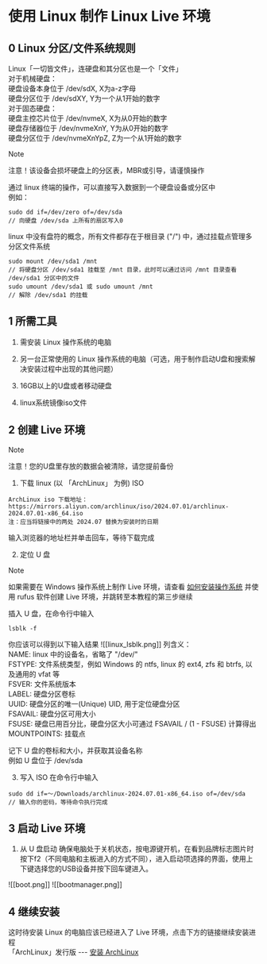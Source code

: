 # 使用 Linux 制作 Linux Live 环境
## 0 Linux 分区/文件系统规则
Linux「一切皆文件」，连硬盘和其分区也是一个「文件」<br>
对于机械硬盘：<br>
    硬盘设备本身位于 /dev/sdX, X为a-z字母<br>
    硬盘分区位于 /dev/sdXY, Y为一个从1开始的数字<br>
对于固态硬盘：<br>
    硬盘主控芯片位于 /dev/nvmeX, X为从0开始的数字<br>
    硬盘存储器位于 /dev/nvmeXnY, Y为从0开始的数字<br>
    硬盘分区位于 /dev/nvmeXnYpZ, Z为一个从1开始的数字<br>

> [!NOTE]
> 注意！该设备会损坏硬盘上的分区表，MBR或引导，请谨慎操作<br>

通过 linux 终端的操作，可以直接写入数据到一个硬盘设备或分区中<br>
例如：
```type="bash"
sudo dd if=/dev/zero of=/dev/sda
// 向硬盘 /dev/sda 上所有的扇区写入0
```

linux 中没有盘符的概念，所有文件都存在于根目录 ("/") 中，通过挂载点管理多分区文件系统
```type="bash"
sudo mount /dev/sda1 /mnt
// 将硬盘分区 /dev/sda1 挂载至 /mnt 目录，此时可以通过访问 /mnt 目录查看 /dev/sda1 分区中的文件
sudo umount /dev/sda1 或 sudo umount /mnt
// 解除 /dev/sda1 的挂载
```

## 1 所需工具

1. 需安装 Linux 操作系统的电脑

2. 另一台正常使用的 Linux 操作系统的电脑（可选，用于制作启动U盘和搜索解决安装过程中出现的其他问题）

3. 16GB以上的U盘或者移动硬盘

4. linux系统镜像iso文件

## 2 创建 Live 环境

> [!NOTE]
> 注意！您的U盘里存放的数据会被清除，请您提前备份

1. 下载 linux (以 「ArchLinux」 为例) ISO

```type="bash"
ArchLinux iso 下载地址：https://mirrors.aliyun.com/archlinux/iso/2024.07.01/archlinux-2024.07.01-x86_64.iso
注：应当将链接中的两处 2024.07 替换为安装时的日期
```

输入浏览器的地址栏并单击回车，等待下载完成

2. 定位 U 盘
> [!NOTE]
> 如果需要在 Windows 操作系统上制作 Live 环境，请查看 [如何安装操作系统](/2.永乐大典/如何安装操作系统) 并使用 rufus 软件创建 Live 环境，并跳转至本教程的第三步继续

插入 U 盘，在命令行中输入 
```type="bash"
lsblk -f
```
你应该可以得到以下输入结果
![[linux_lsblk.png]]
列含义：<br>
NAME: linux 中的设备名，省略了 "/dev/"<br>
FSTYPE: 文件系统类型，例如 Windows 的 ntfs, linux 的 ext4, zfs 和 btrfs, 以及通用的 vfat 等<br>
FSVER: 文件系统版本<br>
LABEL: 硬盘分区卷标<br>
UUID: 硬盘分区的唯一(Unique) UID, 用于定位硬盘分区<br>
FSAVAIL: 硬盘分区可用大小<br>
FSUSE: 硬盘已用百分比，硬盘分区大小可通过 FSAVAIL / (1 - FSUSE) 计算得出<br>
MOUNTPOINTS: 挂载点<br>

记下 U 盘的卷标和大小，并获取其设备名称<br>
例如 U 盘位于 /dev/sda

3. 写入 ISO
在命令行中输入 
```type="bash"
sudo dd if=～/Downloads/archlinux-2024.07.01-x86_64.iso of=/dev/sda
// 输入你的密码，等待命令执行完成
```

## 3 启动 Live 环境
1. 从 U 盘启动
确保电脑处于关机状态，按电源键开机，在看到品牌标志图片时按下f2（不同电脑和主板进入的方式不同），进入启动项选择的界面，使用上下键选择您的USB设备并按下回车键进入。

![[boot.png]]
![[bootmanager.png]]

## 4 继续安装
这时待安装 Linux 的电脑应该已经进入了 Live 环境，点击下方的链接继续安装进程<br>
「ArchLinux」发行版 --- [安装 ArchLinux](/2.永乐大典/如何安装-ArchLinux（未完成）)
